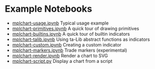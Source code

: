 # Example Notebooks
- [mplchart-usage.ipynb](mplchart-usage.ipynb) Typical usage example
- [mplchart-primitives.ipynb](mplchart-primitives.ipynb) A quick tour of drawing primitives
- [mplchart-builtins.ipynb](mplchart-builtins.ipynb) A quick tour of builtin indicators
- [mplchart-talib.ipynb](mplchart-talib.ipynb) Using ta-Lib abstract functions as indicators
- [mplchart-custom.ipynb](mplchart-custom.ipynb) Creating a custom indicator
- [mplchart-markers.ipynb](mplchart-markers.ipynb) Trade markers (experimental)
- [mplchart-render.ipynb](mplchart-render.ipynb) Render a chart to SVG
- [mplchart-script.py](mplchart-script.py) Display a chart from a script

